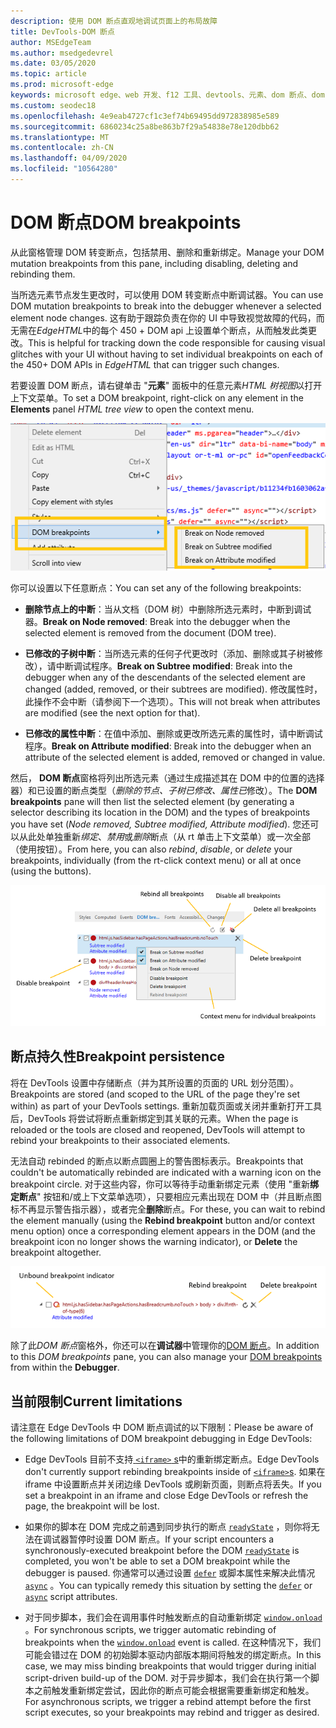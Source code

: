 ```yaml
---
description: 使用 DOM 断点直观地调试页面上的布局故障
title: DevTools-DOM 断点
author: MSEdgeTeam
ms.author: msedgedevrel
ms.date: 03/05/2020
ms.topic: article
ms.prod: microsoft-edge
keywords: microsoft edge、web 开发、f12 工具、devtools、元素、dom 断点、dom 转变
ms.custom: seodec18
ms.openlocfilehash: 4e9eab4727cf1c3ef74b69495dd972838985e589
ms.sourcegitcommit: 6860234c25a8be863b7f29a54838e78e120dbb62
ms.translationtype: MT
ms.contentlocale: zh-CN
ms.lasthandoff: 04/09/2020
ms.locfileid: "10564280"
---
```

# <span data-ttu-id="12beb-104">DOM 断点</span><span class="sxs-lookup"><span data-stu-id="12beb-104">DOM breakpoints</span></span>

<span data-ttu-id="12beb-105">从此窗格管理 DOM 转变断点，包括禁用、删除和重新绑定。</span><span class="sxs-lookup"><span data-stu-id="12beb-105">Manage your DOM mutation breakpoints from this pane, including disabling, deleting and rebinding them.</span></span>

<span data-ttu-id="12beb-106">当所选元素节点发生更改时，可以使用 DOM 转变断点中断调试器。</span><span class="sxs-lookup"><span data-stu-id="12beb-106">You can use DOM mutation breakpoints to break into the debugger whenever a selected element node changes.</span></span> <span data-ttu-id="12beb-107">这有助于跟踪负责在你的 UI 中导致视觉故障的代码，而无需在*EdgeHTML*中的每个 450 + DOM api 上设置单个断点，从而触发此类更改。</span><span class="sxs-lookup"><span data-stu-id="12beb-107">This is helpful for tracking down the code responsible for causing visual glitches with your UI without having to set individual breakpoints on each of the 450+ DOM APIs in *EdgeHTML* that can trigger such changes.</span></span> 

<span data-ttu-id="12beb-108">若要设置 DOM 断点，请右键单击 "**元素**" 面板中的任意元素*HTML 树视图*以打开上下文菜单。</span><span class="sxs-lookup"><span data-stu-id="12beb-108">To set a DOM breakpoint, right-click on any element in the **Elements** panel *HTML tree view* to open the context menu.</span></span>

![DOM 断点上下文菜单](../media/elements_dom_breakpoints_contextmenu.png)

<span data-ttu-id="12beb-110">你可以设置以下任意断点：</span><span class="sxs-lookup"><span data-stu-id="12beb-110">You can set any of the following breakpoints:</span></span>

 - <span data-ttu-id="12beb-111">**删除节点上的中断**：当从文档（DOM 树）中删除所选元素时，中断到调试器。</span><span class="sxs-lookup"><span data-stu-id="12beb-111">**Break on Node removed**: Break into the debugger when the selected element is removed from the document (DOM tree).</span></span>

 - <span data-ttu-id="12beb-112">**已修改的子树中断**：当所选元素的任何子代更改时（添加、删除或其子树被修改），请中断调试程序。</span><span class="sxs-lookup"><span data-stu-id="12beb-112">**Break on Subtree modified**: Break into the debugger when any of the descendants of the selected element are changed (added, removed, or their subtrees are modified).</span></span> <span data-ttu-id="12beb-113">修改属性时，此操作不会中断（请参阅下一个选项）。</span><span class="sxs-lookup"><span data-stu-id="12beb-113">This will not break when attributes are modified (see the next option for that).</span></span>

 - <span data-ttu-id="12beb-114">**已修改的属性中断**：在值中添加、删除或更改所选元素的属性时，请中断调试程序。</span><span class="sxs-lookup"><span data-stu-id="12beb-114">**Break on Attribute modified**: Break into the debugger when an attribute of the selected element is added, removed or changed in value.</span></span>

<span data-ttu-id="12beb-115">然后， **DOM 断点**窗格将列出所选元素（通过生成描述其在 DOM 中的位置的选择器）和已设置的断点类型（*删除的节点、子树已修改、属性已*修改）。</span><span class="sxs-lookup"><span data-stu-id="12beb-115">The **DOM breakpoints** pane will then list the selected element (by generating a selector describing its location in the DOM) and the types of breakpoints you have set (*Node removed, Subtree modified, Attribute modified*).</span></span> <span data-ttu-id="12beb-116">您还可以从此处单独重新*绑定*、*禁用*或*删除*断点（从 rt 单击上下文菜单）或一次全部（使用按钮）。</span><span class="sxs-lookup"><span data-stu-id="12beb-116">From here, you can also *rebind*, *disable*, or *delete* your breakpoints, individually (from the rt-click context menu) or all at once (using the buttons).</span></span>

![DOM 断点窗格](../media/elements_dom_breakpoints.png)

## <span data-ttu-id="12beb-118">断点持久性</span><span class="sxs-lookup"><span data-stu-id="12beb-118">Breakpoint persistence</span></span>

<span data-ttu-id="12beb-119">将在 DevTools 设置中存储断点（并为其所设置的页面的 URL 划分范围）。</span><span class="sxs-lookup"><span data-stu-id="12beb-119">Breakpoints are stored (and scoped to the URL of the page they're set within) as part of your DevTools settings.</span></span> <span data-ttu-id="12beb-120">重新加载页面或关闭并重新打开工具后，DevTools 将尝试将断点重新绑定到其关联的元素。</span><span class="sxs-lookup"><span data-stu-id="12beb-120">When the page is reloaded or the tools are closed and reopened, DevTools will attempt to rebind your breakpoints to their associated elements.</span></span>

<span data-ttu-id="12beb-121">无法自动 rebinded 的断点以断点圆圈上的警告图标表示。</span><span class="sxs-lookup"><span data-stu-id="12beb-121">Breakpoints that couldn't be automatically rebinded are indicated with a warning icon on the breakpoint circle.</span></span> <span data-ttu-id="12beb-122">对于这些内容，你可以等待手动重新绑定元素（使用 "重新**绑定断点**" 按钮和/或上下文菜单选项），只要相应元素出现在 DOM 中（并且断点图标不再显示警告指示器），或者完全**删除**断点。</span><span class="sxs-lookup"><span data-stu-id="12beb-122">For these, you can wait to rebind the element manually (using the **Rebind breakpoint** button and/or context menu option) once a corresponding element appears in the DOM (and the breakpoint icon no longer shows the warning indicator), or **Delete** the breakpoint altogether.</span></span>

![未绑定断点指示器](../media/elements_dom_breakpoint_unbound.png)

<span data-ttu-id="12beb-124">除了此*DOM 断点*窗格外，你还可以在**调试器**中管理你的[DOM 断点](../debugger.md#dom-breakpoints)。</span><span class="sxs-lookup"><span data-stu-id="12beb-124">In addition to this *DOM breakpoints* pane, you can also manage your [DOM breakpoints](../debugger.md#dom-breakpoints) from within the **Debugger**.</span></span>

## <span data-ttu-id="12beb-125">当前限制</span><span class="sxs-lookup"><span data-stu-id="12beb-125">Current limitations</span></span>

<span data-ttu-id="12beb-126">请注意在 Edge DevTools 中 DOM 断点调试的以下限制：</span><span class="sxs-lookup"><span data-stu-id="12beb-126">Please be aware of the following limitations of DOM breakpoint debugging in Edge DevTools:</span></span>

- <span data-ttu-id="12beb-127">Edge DevTools 目前不支持[ `<iframe>` s](https://developer.mozilla.org/docs/Web/HTML/Element/iframe)中的重新绑定断点。</span><span class="sxs-lookup"><span data-stu-id="12beb-127">Edge DevTools don't currently support rebinding breakpoints inside of [`<iframe>`s](https://developer.mozilla.org/docs/Web/HTML/Element/iframe).</span></span> <span data-ttu-id="12beb-128">如果在 iframe 中设置断点并关闭边缘 DevTools 或刷新页面，则断点将丢失。</span><span class="sxs-lookup"><span data-stu-id="12beb-128">If you set a breakpoint in an iframe and close Edge DevTools or refresh the page, the breakpoint will be lost.</span></span>

- <span data-ttu-id="12beb-129">如果你的脚本在 DOM 完成之前遇到同步执行的断点 [`readyState`](https://developer.mozilla.org/docs/Web/API/Document/readyState) ，则你将无法在调试器暂停时设置 DOM 断点。</span><span class="sxs-lookup"><span data-stu-id="12beb-129">If your script encounters a synchronously-executed breakpoint before the DOM [`readyState`](https://developer.mozilla.org/docs/Web/API/Document/readyState) is completed, you won't be able to set a DOM breakpoint while the debugger is paused.</span></span> <span data-ttu-id="12beb-130">你通常可以通过设置 [`defer`](https://developer.mozilla.org/docs/Web/HTML/Element/script#Attributes) 或脚本属性来解决此情况 [`async`](https://developer.mozilla.org/docs/Web/HTML/Element/script#Attributes) 。</span><span class="sxs-lookup"><span data-stu-id="12beb-130">You can typically remedy this situation by setting the [`defer`](https://developer.mozilla.org/docs/Web/HTML/Element/script#Attributes) or [`async`](https://developer.mozilla.org/docs/Web/HTML/Element/script#Attributes) script attributes.</span></span>

- <span data-ttu-id="12beb-131">对于同步脚本，我们会在调用事件时触发断点的自动重新绑定 [`window.onload`](https://developer.mozilla.org/docs/Web/API/GlobalEventHandlers/onload) 。</span><span class="sxs-lookup"><span data-stu-id="12beb-131">For synchronous scripts, we trigger automatic rebinding of breakpoints when the [`window.onload`](https://developer.mozilla.org/docs/Web/API/GlobalEventHandlers/onload) event is called.</span></span> <span data-ttu-id="12beb-132">在这种情况下，我们可能会错过在 DOM 的初始脚本驱动内部版本期间将触发的绑定断点。</span><span class="sxs-lookup"><span data-stu-id="12beb-132">In this case, we may miss binding breakpoints that would trigger during initial script-driven build-up of the DOM.</span></span> <span data-ttu-id="12beb-133">对于异步脚本，我们会在执行第一个脚本之前触发重新绑定尝试，因此你的断点可能会根据需要重新绑定和触发。</span><span class="sxs-lookup"><span data-stu-id="12beb-133">For asynchronous scripts, we trigger a rebind attempt before the first script executes, so your breakpoints may rebind and trigger as desired.</span></span>
